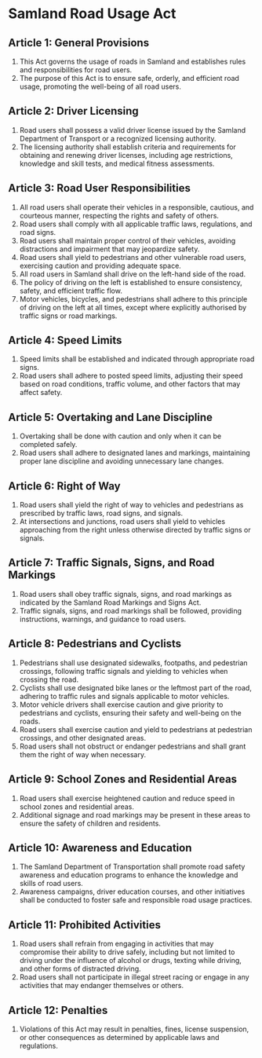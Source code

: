 # Samland Road Usage Act

## Article 1: General Provisions
1. This Act governs the usage of roads in Samland and establishes rules and responsibilities for road users.
2. The purpose of this Act is to ensure safe, orderly, and efficient road usage, promoting the well-being of all road users.

## Article 2: Driver Licensing
1. Road users shall possess a valid driver license issued by the Samland Department of Transport or a recognized licensing authority.
2. The licensing authority shall establish criteria and requirements for obtaining and renewing driver licenses, including age restrictions, knowledge and skill tests, and medical fitness assessments.

## Article 3: Road User Responsibilities
1. All road users shall operate their vehicles in a responsible, cautious, and courteous manner, respecting the rights and safety of others.
2. Road users shall comply with all applicable traffic laws, regulations, and road signs.
3. Road users shall maintain proper control of their vehicles, avoiding distractions and impairment that may jeopardize safety.
4. Road users shall yield to pedestrians and other vulnerable road users, exercising caution and providing adequate space.
1. All road users in Samland shall drive on the left-hand side of the road.
2. The policy of driving on the left is established to ensure consistency, safety, and efficient traffic flow.
2. Motor vehicles, bicycles, and pedestrians shall adhere to this principle of driving on the left at all times, except where explicitly authorised by traffic signs or road markings.

## Article 4: Speed Limits
1. Speed limits shall be established and indicated through appropriate road signs.
2. Road users shall adhere to posted speed limits, adjusting their speed based on road conditions, traffic volume, and other factors that may affect safety.

## Article 5: Overtaking and Lane Discipline
1. Overtaking shall be done with caution and only when it can be completed safely.
2. Road users shall adhere to designated lanes and markings, maintaining proper lane discipline and avoiding unnecessary lane changes.

## Article 6: Right of Way
1. Road users shall yield the right of way to vehicles and pedestrians as prescribed by traffic laws, road signs, and signals.
2. At intersections and junctions, road users shall yield to vehicles approaching from the right unless otherwise directed by traffic signs or signals.

## Article 7: Traffic Signals, Signs, and Road Markings
1. Road users shall obey traffic signals, signs, and road markings as indicated by the Samland Road Markings and Signs Act.
2. Traffic signals, signs, and road markings shall be followed, providing instructions, warnings, and guidance to road users.

## Article 8: Pedestrians and Cyclists
1. Pedestrians shall use designated sidewalks, footpaths, and pedestrian crossings, following traffic signals and yielding to vehicles when crossing the road.
2. Cyclists shall use designated bike lanes or the leftmost part of the road, adhering to traffic rules and signals applicable to motor vehicles.
3. Motor vehicle drivers shall exercise caution and give priority to pedestrians and cyclists, ensuring their safety and well-being on the roads.
4. Road users shall exercise caution and yield to pedestrians at pedestrian crossings, and other designated areas.
5. Road users shall not obstruct or endanger pedestrians and shall grant them the right of way when necessary.

## Article 9: School Zones and Residential Areas
1. Road users shall exercise heightened caution and reduce speed in school zones and residential areas.
2. Additional signage and road markings may be present in these areas to ensure the safety of children and residents.

## Article 10: Awareness and Education
1. The Samland Department of Transportation shall promote road safety awareness and education programs to enhance the knowledge and skills of road users.
2. Awareness campaigns, driver education courses, and other initiatives shall be conducted to foster safe and responsible road usage practices.

## Article 11: Prohibited Activities
1. Road users shall refrain from engaging in activities that may compromise their ability to drive safely, including but not limited to driving under the influence of alcohol or drugs, texting while driving, and other forms of distracted driving.
2. Road users shall not participate in illegal street racing or engage in any activities that may endanger themselves or others.

## Article 12: Penalties
1. Violations of this Act may result in penalties, fines, license suspension, or other consequences as determined by applicable laws and regulations.
